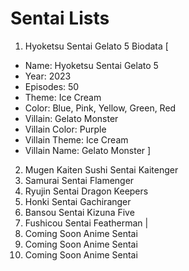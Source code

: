 # Sentai Lists

1. Hyoketsu Sentai Gelato 5
Biodata [
- Name: Hyoketsu Sentai Gelato 5
- Year: 2023
- Episodes: 50
- Theme: Ice Cream
- Color: Blue, Pink, Yellow, Green, Red
- Villain: Gelato Monster
- Villain Color: Purple
- Villain Theme: Ice Cream
- Villain Name: Gelato Monster
]
2. Mugen Kaiten Sushi Sentai Kaitenger
3. Samurai Sentai Flamenger
4. Ryujin Sentai Dragon Keepers
5. Honki Sentai Gachiranger
6. Bansou Sentai Kizuna Five
7. Fushicou Sentai Featherman
|
8. Coming Soon Anime Sentai
9. Coming Soon Anime Sentai
10. Coming Soon Anime Sentai
